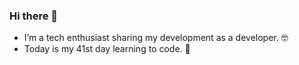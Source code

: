 ### Hi there 👋

- I’m a tech enthusiast sharing my development as a developer. 🤓
- Today is my 41st day learning to code. 🚀

